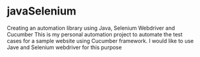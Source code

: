 # javaSelenium
Creating an automation library using Java, Selenium Webdriver and Cucumber
This is my personal automation project to automate the test cases for a sample website using Cucumber framework.
I would like to use Jave and Selenium webdriver for this purpose
